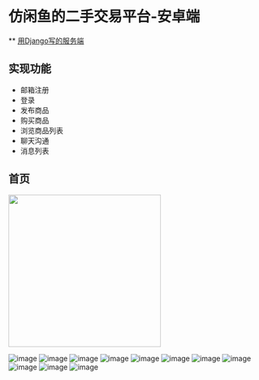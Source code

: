 # 仿闲鱼的二手交易平台-安卓端
** [用Django写的服务端](https://github.com/zstu-lly/SecondHandDjango/blob/master/README.md)
## 实现功能
+ 邮箱注册
+ 登录
+ 发布商品
+ 购买商品
+ 浏览商品列表
+ 聊天沟通
+ 消息列表
## 首页
<img src="https://github.com/zstu-lly/SendHandAndroid/blob/master/app/src/main/assets/%E5%9B%BE%E7%89%871.png" width="300"/>

 ![image](https://github.com/zstu-lly/SendHandAndroid/blob/master/app/src/main/assets/%E5%9B%BE%E7%89%872.png)
 ![image](https://github.com/zstu-lly/SendHandAndroid/blob/master/app/src/main/assets/%E5%9B%BE%E7%89%873.png)
 ![image](https://github.com/zstu-lly/SendHandAndroid/blob/master/app/src/main/assets/%E5%9B%BE%E7%89%874.png)
 ![image](https://github.com/zstu-lly/SendHandAndroid/blob/master/app/src/main/assets/%E5%9B%BE%E7%89%875.png)
 ![image](https://github.com/zstu-lly/SendHandAndroid/blob/master/app/src/main/assets/%E5%9B%BE%E7%89%876.png)
 ![image](https://github.com/zstu-lly/SendHandAndroid/blob/master/app/src/main/assets/%E5%9B%BE%E7%89%877.png)
 ![image](https://github.com/zstu-lly/SendHandAndroid/blob/master/app/src/main/assets/%E5%9B%BE%E7%89%878.png)
 ![image](https://github.com/zstu-lly/SendHandAndroid/blob/master/app/src/main/assets/%E5%9B%BE%E7%89%879.png)
 ![image](https://github.com/zstu-lly/SendHandAndroid/blob/master/app/src/main/assets/%E5%9B%BE%E7%89%8710.png)
 ![image](https://github.com/zstu-lly/SendHandAndroid/blob/master/app/src/main/assets/%E5%9B%BE%E7%89%8711.png)
 ![image](https://github.com/zstu-lly/SendHandAndroid/blob/master/app/src/main/assets/%E5%9B%BE%E7%89%8712.png)
